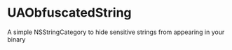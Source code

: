 UAObfuscatedString
==================

A simple NSStringCategory to hide sensitive strings from appearing in your binary
